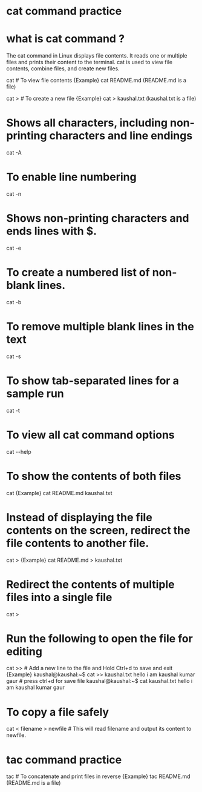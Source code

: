 
# cat command practice

# what is cat command ?
The cat command in Linux displays file contents. It reads one or multiple files and prints their content to the terminal. cat is used to view file contents, combine files, and create new files.

cat <filename> # To view file contents 
{Example} 
cat README.md (README.md is a file)

cat > <filename> # To create a new file
{Example}
cat > kaushal.txt  (kaushal.txt is a file)

# Shows all characters, including non-printing characters and line endings

cat -A <filename>

# To enable line numbering

cat -n <filename>

# Shows non-printing characters and ends lines with $.

cat -e <filename>

# To create a numbered list of non-blank lines.

cat -b <filename>  

# To remove multiple blank lines in the text

cat -s <filename>

# To show tab-separated lines for a sample run

cat -t <filename>


# To view all cat command options

cat --help

# To show the contents of both files

cat <filename1> <filename2>
{Example}
cat README.md kaushal.txt

# Instead of displaying the file contents on the screen, redirect the file contents to another file.

cat <filename1> > <filename2>
{Example}
cat README.md > kaushal.txt

# Redirect the contents of multiple files into a single file

cat <filename1> <filename2> <filename3> > <filename4>

# Run the following to open the file for editing

cat >> <filename> # Add a new line to the file and Hold Ctrl+d to save and exit
{Example}
kaushal@kaushal:~$ cat >> kaushal.txt
hello i am kaushal kumar gaur # press ctrl+d for save file
kaushal@kaushal:~$ cat kaushal.txt 
hello i am kaushal kumar gaur

# To copy a file safely

cat < filename > newfile  # This will read filename and output its content to newfile.

# tac command practice 

tac <filename> # To concatenate and print files in reverse
{Example}
tac README.md  (README.md is a file)